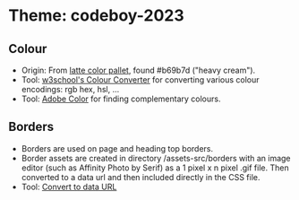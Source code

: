 
# Theme: codeboy-2023

## Colour

- Origin: From
  [latte color pallet](https://www.jordanprindledesigns.com/blog/color-palettes),
  found #b69b7d ("heavy cream").
- Tool: [w3school's Colour Converter](https://www.w3schools.com/colors/colors_converter.asp)
  for converting various colour encodings: rgb hex, hsl, ...
- Tool: [Adobe Color](https://color.adobe.com/) for finding complementary colours.

## Borders

- Borders are used on page and heading top borders.
- Border assets are created in directory <theme>/assets-src/borders
  with an image editor (such as Affinity Photo by Serif)
  as a 1 pixel x n pixel .gif file.  Then converted to a data url
  and then included directly in the CSS file.
- Tool: [Convert to data URL](https://www.adminbooster.com/tool/data_uri)
